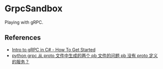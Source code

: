# GrpcSandbox

Playing with gRPC.

## References

- [Intro to gRPC in C# - How To Get Started](https://www.youtube.com/watch?v=QyxCX2GYHxk)
- [python grpc 从 proto 文件中生成的两个 pb 文件的问题 pb 没有 proto 定义的服务？](https://cloud.tencent.com/developer/ask/2091311)
